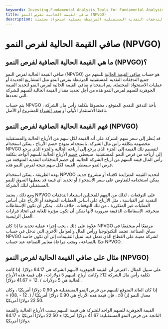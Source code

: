```yaml
---
keywords: Investing,Fundamental Analysis,Tools for Fundamental Analysis,Tools
title: صافي القيمة الحالية لفرص النمو (NPVGO)
description: صافي القيمة الحالية لفرص النمو هو حساب صافي القيمة الحالية لجميع التدفقات النقدية المستقبلية المرتبطة بعملية استحواذ محتملة.
---
```


# صافي القيمة الحالية لفرص النمو (NPVGO)
## ما هي القيمة الحالية الصافية لفرص النمو (NPVGO)؟

صافي القيمة الحالية لفرص النمو (NPVGO) هو حساب [صافي القيمة الحالية](/npv) للسهم من جميع التدفقات النقدية المستقبلية المرتبطة بفرص النمو مثل المشاريع الجديدة أو عمليات الاستحواذ المحتملة. يتم استخدام صافي القيمة الحالية لفرص النمو لتحديد القيمة الجوهرية للسهم لفرص النمو هذه من أجل تحديد مقدار القيمة الحالية للسهم للشركة التي تحددها.

يتم حساب NPVGO بأخذ التدفق النقدي المتوقع ، مخصومًا بتكلفة رأس مال الشركة ، ناقصًا الاستثمار الأولي أو [سعر الشراء](/purchaseprice) للمشروع أو الأصل.

## فهم القيمة الحالية الصافية لفرص النمو (NPVGO)

قد يُنظر إلى سعر سهم الشركة على أنه القيمة لكل سهم من الأرباح الحالية والمستقبلية مخصومة بتكلفة رأس مال الشركة. باستخدام نموذج خصم الأرباح ، يمكن استخدام NPVGO لتقسيم تلك القيمة إلى الجزء الذي يرجع إلى أرباحه الحالية والجزء الذي يرجع إلى أرباحه من فرص النمو المستقبلية. سيعطي [خصم](/discounting) الأرباح الحالية للسهم الواحد بتكلفة رأس المال قيمة السهم من أرباح الشركة الحالية. إن خصم التدفقات النقدية المتوقعة من فرص النمو سيعطي القيمة لكل سهم نتيجة لفرص النمو هذه.

بهذه الطريقة ، يمكن استخدام NPVGO لتحديد القيمة المتزايدة لاقتناء أو مشروع جديد. يمكن استخدامه للتفاوض على سعر الاستحواذ أو تحديد أي قيمة قد يعطيها السوق للنمو المستقبلي لتلك الشركة.

ومع ذلك ، يعتمد NPVGO على التوقعات ، لذلك من المهم للمحللين استبعاد التدفقات النقدية غير القياسية ، مثل الأرباح على أساس العمليات المتوقفة أو الأرباح على أساس العمليات غير المتكررة ، من تلك التوقعات. خلاف ذلك ، يمكن أن تكون الإسقاطات منحرفة. الإسقاطات الدقيقة ضرورية لأنها يمكن أن تكون مؤثرة للغاية في اتخاذ قرارات العمل الرئيسية.

علاوة على ذلك ، يجب إجراء عملية تحديد ما إذا كان NPVGO مرتفعًا أم منخفضًا في سياق الصناعة. تعتمد التكنولوجيا ورأس المال والعوامل الأخرى التي تدخل في حساب NPVGO لشركة معينة على القطاع الذي تعمل فيه. تميل التقييمات إلى أن تكون خاصة جدًا بالصناعة ، ويجب مراعاة معايير الصناعة عند حساب NPVGO.

## مثال على صافي القيمة الحالية لفرص النمو (NPVGO)

على سبيل المثال ، افترض أن القيمة الجوهرية لأسهم الشركة هي 64.17 دولارًا. إذا كانت تكلفة رأس مال الشركة 12٪ وكانت أرباح السهم 5 دولارات ، فإن قيمة هذه الأرباح الحالية هي 5 دولارات / .12 = 41.67 دولارًا.

إذا كان العائد المتوقع للسهم من فرص النمو المستقبلية هو 0.90 دولارًا أمريكيًا ، وكان معدل النمو (ز) 8٪ ، فإن قيمة هذه الأرباح هي 0.90 دولارًا أمريكيًا / (. 12 - .08) = 22.50 دولارًا أمريكيًا.

القيمة الجوهرية للسهم الواحد للشركة هي قيمة السهم بسبب الأرباح الحالية والقيمة الناتجة عن فرص النمو المستقبلية: 41.67 دولارًا أمريكيًا + 22.50 دولارًا أمريكيًا = 64.17 دولارًا أمريكيًا.

